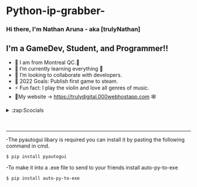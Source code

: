 # Python-ip-grabber-
### Hi there, I'm Nathan Aruna - aka [trulyNathan]


## I'm a GameDev, Student, and Programmer!!

- 🔭 I am from Montreal QC.🍁
- 🌱 I’m currently learning everything 🤣
- 👯 I’m looking to collaborate with developers.
- 🥅 2022 Goals: Publish first game to steam.
- ⚡ Fun fact: I play the violin and love all genres of music.
- 🌊My website -> https://trulydigital.000webhostapp.com 🕸️

<details>
  <summary>:zap:Scocials</summary>
  
<!--START_SECTION:activity-->
1. 🗣 Discord server -> https://discord.gg/4tTrHN7S
2. 🎤 Discord username ->trύlyNάthάñ#1001
3. 🗣Instagram -> https://www.instagram.com/nathan.aruna/

<!--END_SECTION:activity-->

</details>


 </details>

<br />
<br />

---
<!--END_SECTION:activity-->

</details>


 </details>
-The pyautogui libary is required you can install it by pasting the following command in cmd.

```
$ pip install pyautogui
```
-To make it into a .exe file to send to your friends install auto-py-to-exe

```
$ pip install auto-py-to-exe
```

